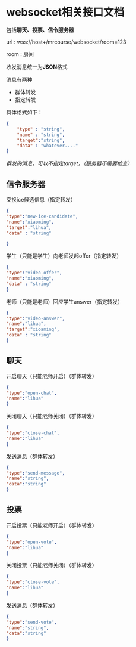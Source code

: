 websocket相关接口文档
====================
包括**聊天、投票、信令服务器**

url : wss://host+/mrcourse/websocket/room=123

room : 房间

收发消息统一为**JSON**格式

消息有两种

* 群体转发
* 指定转发

具体格式如下：
```json
{
    "type" : "string",
    "name" : "string",
    "target":"string",
    "data" : "whatever...."
}
```
*群发的消息，可以不指定target，（服务器不需要检查）*

信令服务器
--------
交换ice候选信息（指定转发）
```json
{
"type":"new-ice-candidate",
"name":"xiaoming",
"target":"lihua",
"data" : "string"

}
```

学生（只能是学生）向老师发起offer（指定转发）
```json
{
"type":"video-offer",
"name":"xiaoming",
"data" : "string"
}
```

老师（只能是老师）回应学生answer（指定转发）
```json
{
"type":"video-answer",
"name":"lihua",
"target":"xioaming",
"data" : "string"
}
```

聊天
---
开启聊天（只能老师开启）（群体转发）
```json
{
"type":"open-chat",
"name":"lihua"
}
```

关闭聊天（只能老师关闭）（群体转发）
```json
{
"type":"close-chat",
"name":"lihua"
}
```

发送消息（群体转发）
```json
{
"type":"send-message",
"name":"string",
"data":"string"
}
```

投票
---
开启投票（只能老师开启）（群体转发）
```json
{
"type":"open-vote",
"name":"lihua"
}
```

关闭投票（只能老师关闭）（群体转发）
```json
{
"type":"close-vote",
"name":"lihua"
}
```

发送消息（群体转发）
```json
{
"type":"send-vote",
"name":"string",
"data":"string"
}
```